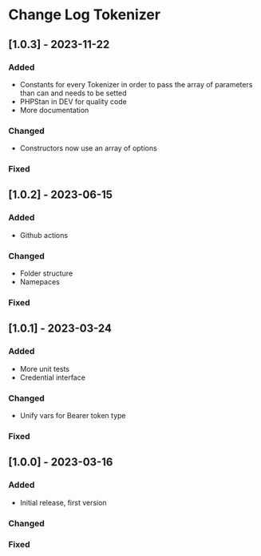# Change Log Tokenizer


## [1.0.3] - 2023-11-22

### Added

- Constants for every Tokenizer in order to pass the array of parameters than can and needs to be setted
- PHPStan in DEV for quality code
- More documentation

### Changed

- Constructors now use an array of options

### Fixed


## [1.0.2] - 2023-06-15

### Added

- Github actions

### Changed

- Folder structure
- Namepaces

### Fixed


## [1.0.1] - 2023-03-24

### Added

- More unit tests
- Credential interface

### Changed

- Unify vars for Bearer token type

### Fixed


## [1.0.0] - 2023-03-16

### Added

- Initial release, first version

### Changed

### Fixed
